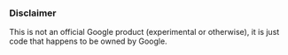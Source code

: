 ### Disclaimer

This is not an official Google product (experimental or otherwise), it is just
code that happens to be owned by Google.
